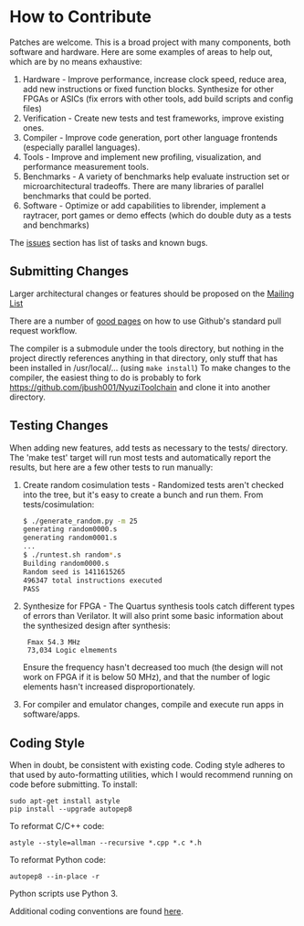 # How to Contribute

Patches are welcome. This is a broad project with many components, both
software and hardware. Here are some examples of areas to help out, which are
by no means exhaustive:

1. Hardware - Improve performance, increase clock speed, reduce area, add new
   instructions or fixed function blocks. Synthesize for other FPGAs or ASICs
   (fix errors with other tools, add build scripts and config files)
2. Verification - Create new tests and test frameworks, improve existing ones.
3. Compiler - Improve code generation, port other language frontends
   (especially parallel languages).
4. Tools - Improve and implement new profiling, visualization, and performance
   measurement tools.
5. Benchmarks - A variety of benchmarks help evaluate instruction set or
   microarchitectural tradeoffs. There are many libraries of parallel benchmarks
   that could be ported.
6. Software - Optimize or add capabilities to librender, implement a raytracer,
   port games or demo effects (which do double duty as a tests and benchmarks)

The [issues](https://github.com/jbush001/NyuziProcessor/issues) section has list of
tasks and known bugs.

## Submitting Changes

Larger architectural changes or features should be proposed on the
[Mailing List](https://groups.google.com/forum/#!forum/nyuzi-processor-dev)

There are a number of [good pages](https://help.github.com/) on how to use
Github's standard pull request workflow.

The compiler is a submodule under the tools directory, but nothing in the project
directly references anything in that directory, only stuff that has been installed
in /usr/local/... (using `make install`) To make changes to the compiler, the
easiest thing to do is probably to fork <https://github.com/jbush001/NyuziToolchain>
and clone it into another directory.

## Testing Changes

When adding new features, add tests as necessary to the tests/ directory. The
'make test' target will run most tests and automatically report the results,
but here are a few other tests to run manually:

1. Create random cosimulation tests - Randomized tests aren't checked into the
tree, but it's easy to create a bunch and run them. From tests/cosimulation:

    ```bash
    $ ./generate_random.py -m 25
    generating random0000.s
    generating random0001.s
    ...
    $ ./runtest.sh random*.s
    Building random0000.s
    Random seed is 1411615265
    496347 total instructions executed
    PASS
    ```

2. Synthesize for FPGA - The Quartus synthesis tools catch different types of
errors than Verilator. It will also print some basic information about the
synthesized design after synthesis:

        Fmax 54.3 MHz
        73,034 Logic elmements

    Ensure the frequency hasn't decreased too much (the design will not work on FPGA
    if it is below 50 MHz), and that the number of logic elements hasn't increased
    disproportionately.

3. For compiler and emulator changes, compile and execute run apps in software/apps.

## Coding Style

When in doubt, be consistent with existing code. Coding style adheres to that
used by auto-formatting utilities, which I would recommend running on code before
submitting. To install:

    sudo apt-get install astyle
    pip install --upgrade autopep8

To reformat C/C++ code:

    astyle --style=allman --recursive *.cpp *.c *.h

To reformat Python code:

    autopep8 --in-place -r

Python scripts use Python 3.

Additional coding conventions are found
[here](https://github.com/jbush001/NyuziProcessor/wiki/HDL-Conventions).
